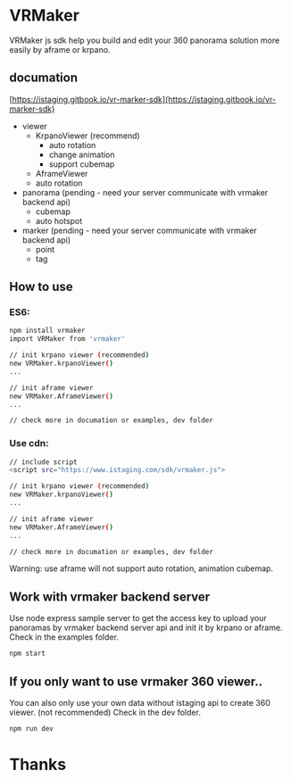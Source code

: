 # VRMaker

VRMaker js sdk help you build and edit your 360 panorama solution more easily by aframe or krpano.

## documation
[https://istaging.gitbook.io/vr-marker-sdk](https://istaging.gitbook.io/vr-marker-sdk)

- viewer
  - KrpanoViewer (recommend)
    - auto rotation
    - change animation
    - support cubemap
  - AframeViewer
  - auto rotation
- panorama (pending - need your server communicate with vrmaker backend api)
  - cubemap
  - auto hotspot
- marker (pending - need your server communicate with vrmaker backend api)
  - point
  - tag

## How to use

### ES6:

``` bash
npm install vrmaker
import VRMaker from 'vrmaker'

// init krpano viewer (recommended)
new VRMaker.krpanoViewer()
...

// init aframe viewer
new VRMaker.AframeViewer()
...

// check more in documation or examples, dev folder
```

### Use cdn:

``` bash
// include script
<script src="https://www.istaging.com/sdk/vrmaker.js">

// init krpano viewer (recommended)
new VRMaker.krpanoViewer()
...

// init aframe viewer
new VRMaker.AframeViewer()
...

// check more in documation or examples, dev folder
```

Warning: use aframe will not support auto rotation, animation cubemap.

## Work with vrmaker backend server
Use node express sample server to get the access key to upload your panoramas by vrmaker backend server api and init it by krpano or aframe.
Check in the examples folder.

``` bash
npm start
```

## If you only want to use vrmaker 360 viewer..
You can also only use your own data without istaging api to create 360 viewer. (not recommended)
Check in the dev folder.

``` bash
npm run dev
```

# Thanks
